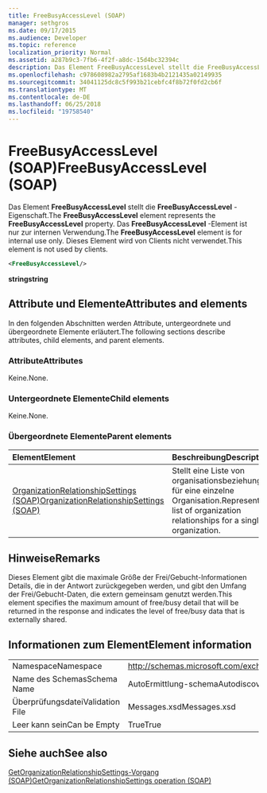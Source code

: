 ```yaml
---
title: FreeBusyAccessLevel (SOAP)
manager: sethgros
ms.date: 09/17/2015
ms.audience: Developer
ms.topic: reference
localization_priority: Normal
ms.assetid: a287b9c3-7fb6-4f2f-a8dc-15d4bc32394c
description: Das Element FreeBusyAccessLevel stellt die FreeBusyAccessLevel-Eigenschaft. Das FreeBusyAccessLevel-Element ist nur zur internen Verwendung. Dieses Element wird von Clients nicht verwendet.
ms.openlocfilehash: c978608982a2795af1683b4b2121435a02149935
ms.sourcegitcommit: 34041125dc8c5f993b21cebfc4f8b72f0fd2cb6f
ms.translationtype: MT
ms.contentlocale: de-DE
ms.lasthandoff: 06/25/2018
ms.locfileid: "19758540"
---
```

# <a name="freebusyaccesslevel-soap"></a><span data-ttu-id="1f52e-105">FreeBusyAccessLevel (SOAP)</span><span class="sxs-lookup"><span data-stu-id="1f52e-105">FreeBusyAccessLevel (SOAP)</span></span>

<span data-ttu-id="1f52e-106">Das Element **FreeBusyAccessLevel** stellt die **FreeBusyAccessLevel** -Eigenschaft.</span><span class="sxs-lookup"><span data-stu-id="1f52e-106">The **FreeBusyAccessLevel** element represents the **FreeBusyAccessLevel** property.</span></span> <span data-ttu-id="1f52e-107">Das **FreeBusyAccessLevel** -Element ist nur zur internen Verwendung.</span><span class="sxs-lookup"><span data-stu-id="1f52e-107">The **FreeBusyAccessLevel** element is for internal use only.</span></span> <span data-ttu-id="1f52e-108">Dieses Element wird von Clients nicht verwendet.</span><span class="sxs-lookup"><span data-stu-id="1f52e-108">This element is not used by clients.</span></span> 
  
```XML
<FreeBusyAccessLevel/>
```

 <span data-ttu-id="1f52e-109">**string**</span><span class="sxs-lookup"><span data-stu-id="1f52e-109">**string**</span></span>
## <a name="attributes-and-elements"></a><span data-ttu-id="1f52e-110">Attribute und Elemente</span><span class="sxs-lookup"><span data-stu-id="1f52e-110">Attributes and elements</span></span>

<span data-ttu-id="1f52e-111">In den folgenden Abschnitten werden Attribute, untergeordnete und übergeordnete Elemente erläutert.</span><span class="sxs-lookup"><span data-stu-id="1f52e-111">The following sections describe attributes, child elements, and parent elements.</span></span>
  
### <a name="attributes"></a><span data-ttu-id="1f52e-112">Attribute</span><span class="sxs-lookup"><span data-stu-id="1f52e-112">Attributes</span></span>

<span data-ttu-id="1f52e-113">Keine.</span><span class="sxs-lookup"><span data-stu-id="1f52e-113">None.</span></span>
  
### <a name="child-elements"></a><span data-ttu-id="1f52e-114">Untergeordnete Elemente</span><span class="sxs-lookup"><span data-stu-id="1f52e-114">Child elements</span></span>

<span data-ttu-id="1f52e-115">Keine.</span><span class="sxs-lookup"><span data-stu-id="1f52e-115">None.</span></span>
  
### <a name="parent-elements"></a><span data-ttu-id="1f52e-116">Übergeordnete Elemente</span><span class="sxs-lookup"><span data-stu-id="1f52e-116">Parent elements</span></span>

|<span data-ttu-id="1f52e-117">**Element**</span><span class="sxs-lookup"><span data-stu-id="1f52e-117">**Element**</span></span>|<span data-ttu-id="1f52e-118">**Beschreibung**</span><span class="sxs-lookup"><span data-stu-id="1f52e-118">**Description**</span></span>|
|:-----|:-----|
|[<span data-ttu-id="1f52e-119">OrganizationRelationshipSettings (SOAP)</span><span class="sxs-lookup"><span data-stu-id="1f52e-119">OrganizationRelationshipSettings (SOAP)</span></span>](organizationrelationshipsettings-soap.md) <br/> |<span data-ttu-id="1f52e-120">Stellt eine Liste von organisationsbeziehungen für eine einzelne Organisation.</span><span class="sxs-lookup"><span data-stu-id="1f52e-120">Represents a list of organization relationships for a single organization.</span></span>  <br/> |
   
## <a name="remarks"></a><span data-ttu-id="1f52e-121">Hinweise</span><span class="sxs-lookup"><span data-stu-id="1f52e-121">Remarks</span></span>

<span data-ttu-id="1f52e-122">Dieses Element gibt die maximale Größe der Frei/Gebucht-Informationen Details, die in der Antwort zurückgegeben werden, und gibt den Umfang der Frei/Gebucht-Daten, die extern gemeinsam genutzt werden.</span><span class="sxs-lookup"><span data-stu-id="1f52e-122">This element specifies the maximum amount of free/busy detail that will be returned in the response and indicates the level of free/busy data that is externally shared.</span></span> 
  
## <a name="element-information"></a><span data-ttu-id="1f52e-123">Informationen zum Element</span><span class="sxs-lookup"><span data-stu-id="1f52e-123">Element information</span></span>

|||
|:-----|:-----|
|<span data-ttu-id="1f52e-124">Namespace</span><span class="sxs-lookup"><span data-stu-id="1f52e-124">Namespace</span></span>  <br/> |http://schemas.microsoft.com/exchange/2010/Autodiscover  <br/> |
|<span data-ttu-id="1f52e-125">Name des Schemas</span><span class="sxs-lookup"><span data-stu-id="1f52e-125">Schema Name</span></span>  <br/> |<span data-ttu-id="1f52e-126">AutoErmittlung-schema</span><span class="sxs-lookup"><span data-stu-id="1f52e-126">Autodiscover schema</span></span>  <br/> |
|<span data-ttu-id="1f52e-127">Überprüfungsdatei</span><span class="sxs-lookup"><span data-stu-id="1f52e-127">Validation File</span></span>  <br/> |<span data-ttu-id="1f52e-128">Messages.xsd</span><span class="sxs-lookup"><span data-stu-id="1f52e-128">Messages.xsd</span></span>  <br/> |
|<span data-ttu-id="1f52e-129">Leer kann sein</span><span class="sxs-lookup"><span data-stu-id="1f52e-129">Can be Empty</span></span>  <br/> |<span data-ttu-id="1f52e-130">True</span><span class="sxs-lookup"><span data-stu-id="1f52e-130">True</span></span>  <br/> |
   
## <a name="see-also"></a><span data-ttu-id="1f52e-131">Siehe auch</span><span class="sxs-lookup"><span data-stu-id="1f52e-131">See also</span></span>



[<span data-ttu-id="1f52e-132">GetOrganizationRelationshipSettings-Vorgang (SOAP)</span><span class="sxs-lookup"><span data-stu-id="1f52e-132">GetOrganizationRelationshipSettings operation (SOAP)</span></span>](getorganizationrelationshipsettings-operation-soap.md)


